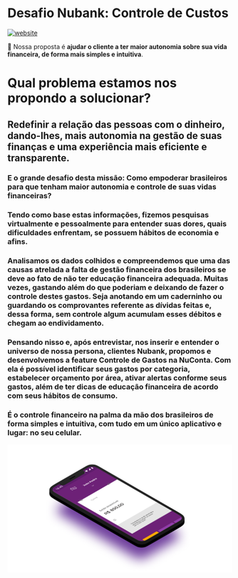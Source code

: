 # Desafio Nubank: Controle de Custos

[![website](https://img.shields.io/badge/mvp-website-violet)](https://jappy.cancio.dev/)

:purple_heart: Nossa proposta é **ajudar o cliente a ter maior autonomia sobre sua vida financeira, de forma mais simples e intuitiva**.

# Qual problema estamos nos propondo a solucionar?

## Redefinir a relação das pessoas com o dinheiro, dando-lhes, mais autonomia na gestão de suas finanças e uma experiência mais eficiente e transparente.

### E o grande desafio desta missão: **Como empoderar brasileiros para que tenham maior autonomia e controle de suas vidas financeiras?**

### Tendo como base estas informações, fizemos pesquisas virtualmente e pessoalmente para entender suas dores, quais dificuldades enfrentam, se possuem hábitos de economia e afins.

### Analisamos os dados colhidos e compreendemos que uma das causas atrelada a falta de gestão financeira dos brasileiros se deve ao fato de não ter educação financeira adequada. Muitas vezes, gastando além do que poderiam e deixando de fazer o controle destes gastos. Seja anotando em um caderninho ou guardando os comprovantes referente as dívidas feitas e, dessa forma, sem controle algum acumulam esses débitos e chegam ao endividamento.

### Pensando nisso e, após entrevistar, nos inserir e entender o universo de nossa persona, clientes Nubank, propomos e desenvolvemos a feature **Controle de Gastos** na **NuConta**. Com ela é possível identificar seus gastos por categoria, estabelecer orçamento por área, ativar alertas conforme seus gastos, além de ter dicas de educação financeira de acordo com seus hábitos de consumo.

### É o controle financeiro na palma da mão dos brasileiros de forma simples e intuitiva, com tudo em um único aplicativo e lugar: no seu celular.

![imagem01](.doc/images/image01.png)
